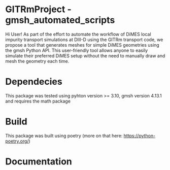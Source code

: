 # GITRmProject - gmsh_automated_scripts

Hi User!
As part of the effort to automate the workflow of DiMES local impurity transport simulations at DIII-D using the GITRm transport code,
we propose a tool that generates meshes for simple DiMES geometries using the gmsh Python API. 
This user-friendly tool allows anyone to easily simulate their preferred DiMES setup without 
the need to manually draw and mesh the geometry each time.

# Dependecies

This package was tested using pyhton version >= 3.10, gmsh version 4.13.1 and requires the math package

# Build

This package was built using poetry (more on that here: https://python-poetry.org/)

# Documentation 



